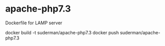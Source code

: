 # apache-php7.3
Dockerfile for LAMP server

  docker build -t suderman/apache-php7.3
  docker push suderman/apache-php7.3
